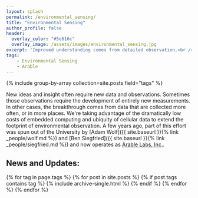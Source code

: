 ```yaml
---
layout: splash
permalink: /environmental_sensing/
title: "Environmental Sensing"
author_profile: false
header:
  overlay_color: "#5e616c"
  overlay_image: /assets/images/environmental_sensing.jpg
excerpt: 'Improved understanding comes from detailed observation.<br /><br /><br /><br /><br /><br />'
tags:
    - Environmental Sensing
    - Arable
---
```


{% include group-by-array collection=site.posts field="tags" %}

New ideas and insight often require new data and observations. Sometimes those observations require the development of entirely new measurements. In other cases, the breakthrough comes from data that are collected more often, or in more places. We're taking advantage of the dramatically low costs of embedded computing and ubiquity of cellular data to extend the footprint of environmental observation. A few years ago, part of this effort was spun out of the University by [Adam Wolf]({{ site.baseurl }}{% link _people/wolf.md %}) and [Ben Siegfried]({{ site.baseurl }}{% link _people/siegfried.md %}) and now operates as [Arable Labs, Inc.](www.arable.com). 


## News and Updates:

{% for tag in page.tags %}
    {% for post in site.posts %}
        {% if post.tags contains tag %}
            {% include archive-single.html %}
        {% endif %}
    {% endfor %}
{% endfor %}

